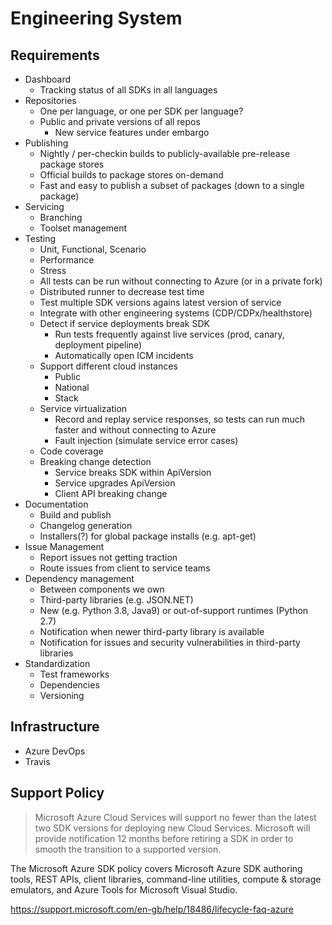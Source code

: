 # Engineering System

## Requirements
- Dashboard
  - Tracking status of all SDKs in all languages
- Repositories
  - One per language, or one per SDK per language?
  - Public and private versions of all repos
    - New service features under embargo
- Publishing
  - Nightly / per-checkin builds to publicly-available pre-release package stores
  - Official builds to package stores on-demand
  - Fast and easy to publish a subset of packages (down to a single package)
- Servicing
  - Branching
  - Toolset management
- Testing
  - Unit, Functional, Scenario
  - Performance
  - Stress
  - All tests can be run without connecting to Azure (or in a private fork)
  - Distributed runner to decrease test time
  - Test multiple SDK versions agains latest version of service
  - Integrate with other engineering systems (CDP/CDPx/healthstore)
  - Detect if service deployments break SDK
    - Run tests frequently against live services (prod, canary, deployment pipeline)
    - Automatically open ICM incidents
  - Support different cloud instances
    - Public
    - National
    - Stack
  - Service virtualization
    - Record and replay service responses, so tests can run much faster and without connecting to Azure
    - Fault injection (simulate service error cases)
  - Code coverage
  - Breaking change detection
    - Service breaks SDK within ApiVersion
    - Service upgrades ApiVersion
    - Client API breaking change
- Documentation
  - Build and publish
  - Changelog generation
  - Installers(?) for global package installs (e.g. apt-get)
- Issue Management
  - Report issues not getting traction
  - Route issues from client to service teams
- Dependency management
  - Between components we own
  - Third-party libraries (e.g. JSON.NET)
  - New (e.g. Python 3.8, Java9) or out-of-support runtimes (Python 2.7)
  - Notification when newer third-party library is available
  - Notification for issues and security vulnerabilities in third-party libraries
- Standardization
  - Test frameworks
  - Dependencies
  - Versioning

## Infrastructure
- Azure DevOps
- Travis

## Support Policy
> Microsoft Azure Cloud Services will support no fewer than the latest two SDK versions for deploying new Cloud Services. Microsoft will provide notification 12 months before retiring a SDK in order to smooth the transition to a supported version.

The Microsoft Azure SDK policy covers Microsoft Azure SDK authoring tools, REST APIs, client libraries, command-line utilities, compute & storage emulators, and Azure Tools for Microsoft Visual Studio.

https://support.microsoft.com/en-gb/help/18486/lifecycle-faq-azure

